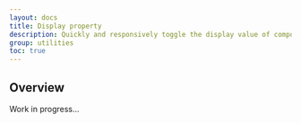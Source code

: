 ```yaml
---
layout: docs
title: Display property
description: Quickly and responsively toggle the display value of components and more with our display utilities.
group: utilities
toc: true
---
```


## Overview

Work in progress...
